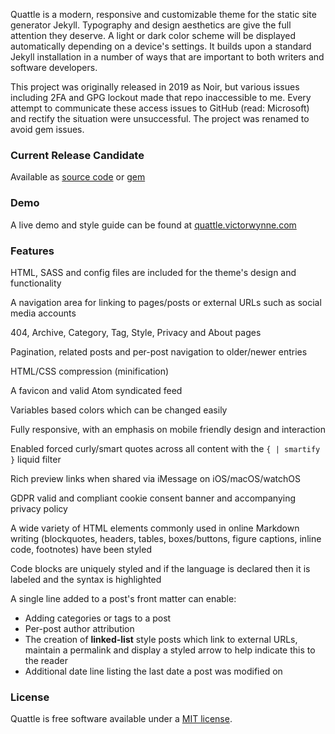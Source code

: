 Quattle is a modern, responsive and customizable theme for the static site generator Jekyll. Typography and design aesthetics are give the full attention they deserve. A light or dark color scheme will be displayed automatically depending on a device's settings. It builds upon a standard Jekyll installation in a number of ways that are important to both writers and software developers.

This project was originally released in 2019 as Noir, but various issues including 2FA and GPG lockout made that repo inaccessible to me. Every attempt to communicate these access issues to GitHub (read: Microsoft) and rectify the situation were unsuccessful. The project was renamed to avoid gem issues.

### Current Release Candidate

Available as [source code](https://github.com/victorwynne/quattle/releases) or [gem](https://rubygems.org/gems/Quattle)

### Demo

A live demo and style guide can be found at [quattle.victorwynne.com](https://quattle.victorwynne.com)

### Features

HTML, SASS and config files are included for the theme's design and functionality

A navigation area for linking to pages/posts or external URLs such as social media accounts

404, Archive, Category, Tag, Style, Privacy and About pages

Pagination, related posts and per-post navigation to older/newer entries

HTML/CSS compression (minification)

A favicon and valid Atom syndicated feed

Variables based colors which can be changed easily

Fully responsive, with an emphasis on mobile friendly design and interaction

Enabled forced curly/smart quotes across all content with the `{ | smartify }` liquid filter

Rich preview links when shared via iMessage on iOS/macOS/watchOS

GDPR valid and compliant cookie consent banner and accompanying privacy policy

A wide variety of HTML elements commonly used in online Markdown writing (blockquotes, headers, tables, boxes/buttons, figure captions, inline code, footnotes) have been styled

Code blocks are uniquely styled and if the language is declared then it is labeled and the syntax is highlighted

A single line added to a post's front matter can enable:
* Adding categories or tags to a post
* Per-post author attribution
* The creation of **linked-list** style posts which link to external URLs, maintain a permalink and display a styled arrow to help indicate this to the reader
* Additional date line listing the last date a post was modified on

### License

Quattle is free software available under a [MIT license](https://github.com/victorwynne/quattle/blob/main/LICENSE).
